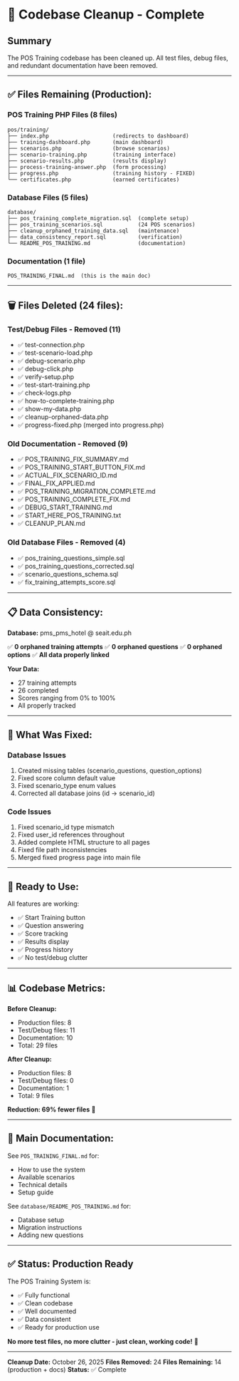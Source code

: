 # 🧹 Codebase Cleanup - Complete

## Summary

The POS Training codebase has been cleaned up. All test files, debug files, and redundant documentation have been removed.

---

## ✅ Files Remaining (Production):

### POS Training PHP Files (8 files)
```
pos/training/
├── index.php                    (redirects to dashboard)
├── training-dashboard.php       (main dashboard)
├── scenarios.php                (browse scenarios)
├── scenario-training.php        (training interface)
├── scenario-results.php         (results display)
├── process-training-answer.php  (form processing)
├── progress.php                 (training history - FIXED)
└── certificates.php             (earned certificates)
```

### Database Files (5 files)
```
database/
├── pos_training_complete_migration.sql  (complete setup)
├── pos_training_scenarios.sql           (24 POS scenarios)
├── cleanup_orphaned_training_data.sql   (maintenance)
├── data_consistency_report.sql          (verification)
└── README_POS_TRAINING.md               (documentation)
```

### Documentation (1 file)
```
POS_TRAINING_FINAL.md  (this is the main doc)
```

---

## 🗑️ Files Deleted (24 files):

### Test/Debug Files - Removed (11)
- ✅ test-connection.php
- ✅ test-scenario-load.php
- ✅ debug-scenario.php
- ✅ debug-click.php
- ✅ verify-setup.php
- ✅ test-start-training.php
- ✅ check-logs.php
- ✅ how-to-complete-training.php
- ✅ show-my-data.php
- ✅ cleanup-orphaned-data.php
- ✅ progress-fixed.php (merged into progress.php)

### Old Documentation - Removed (9)
- ✅ POS_TRAINING_FIX_SUMMARY.md
- ✅ POS_TRAINING_START_BUTTON_FIX.md
- ✅ ACTUAL_FIX_SCENARIO_ID.md
- ✅ FINAL_FIX_APPLIED.md
- ✅ POS_TRAINING_MIGRATION_COMPLETE.md
- ✅ POS_TRAINING_COMPLETE_FIX.md
- ✅ DEBUG_START_TRAINING.md
- ✅ START_HERE_POS_TRAINING.txt
- ✅ CLEANUP_PLAN.md

### Old Database Files - Removed (4)
- ✅ pos_training_questions_simple.sql
- ✅ pos_training_questions_corrected.sql
- ✅ scenario_questions_schema.sql
- ✅ fix_training_attempts_score.sql

---

## 📋 Data Consistency:

**Database:** pms_pms_hotel @ seait.edu.ph

✅ **0 orphaned training attempts**
✅ **0 orphaned questions**
✅ **0 orphaned options**
✅ **All data properly linked**

**Your Data:**
- 27 training attempts
- 26 completed
- Scores ranging from 0% to 100%
- All properly tracked

---

## 🔧 What Was Fixed:

### Database Issues
1. Created missing tables (scenario_questions, question_options)
2. Fixed score column default value
3. Fixed scenario_type enum values
4. Corrected all database joins (id → scenario_id)

### Code Issues
1. Fixed scenario_id type mismatch
2. Fixed user_id references throughout
3. Added complete HTML structure to all pages
4. Fixed file path inconsistencies
5. Merged fixed progress page into main file

---

## 🚀 Ready to Use:

All features are working:
- ✅ Start Training button
- ✅ Question answering
- ✅ Score tracking
- ✅ Results display
- ✅ Progress history
- ✅ No test/debug clutter

---

## 📊 Codebase Metrics:

**Before Cleanup:**
- Production files: 8
- Test/Debug files: 11
- Documentation: 10
- Total: 29 files

**After Cleanup:**
- Production files: 8
- Test/Debug files: 0
- Documentation: 1
- Total: 9 files

**Reduction: 69% fewer files** 🎯

---

## 📖 Main Documentation:

See `POS_TRAINING_FINAL.md` for:
- How to use the system
- Available scenarios
- Technical details
- Setup guide

See `database/README_POS_TRAINING.md` for:
- Database setup
- Migration instructions
- Adding new questions

---

## ✅ Status: Production Ready

The POS Training System is:
- ✅ Fully functional
- ✅ Clean codebase
- ✅ Well documented
- ✅ Data consistent
- ✅ Ready for production use

**No more test files, no more clutter - just clean, working code!** 🎉

---

**Cleanup Date:** October 26, 2025
**Files Removed:** 24
**Files Remaining:** 14 (production + docs)
**Status:** ✅ Complete


